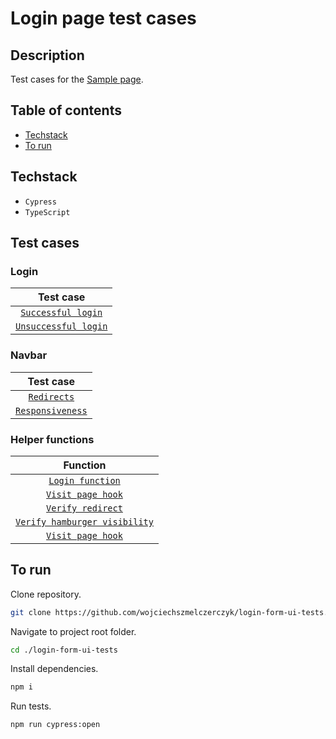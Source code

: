 # Login page test cases

## Description

Test cases for the [Sample page](http://uitestingplayground.com/sampleapp).

## Table of contents

- [Techstack](#techstack)
- [To run](#to-run)

## Techstack

- `Cypress`
- `TypeScript`

## Test cases

### Login

|                      Test case                       |
| :--------------------------------------------------: |
|   [`Successful login`](./docs/login/successful.md)   |
| [`Unsuccessful login`](./docs/login/unsuccessful.md) |

### Navbar

|                  Test case                  |
| :-----------------------------------------: |
| [`Redirects`](./docs/navbar/urlRedirect.md) |
|  [`Responsiveness`](./docs/navbar/rwd.md)   |

### Helper functions

|                             Function                              |
| :---------------------------------------------------------------: |
|        [`Login function`](./docs/custom/loginFunction.md)         |
|          [`Visit page hook`](./docs/hooks/visit-page.md)          |
|  [`Verify redirect`](./docs/custom/verifyUrlRedirectFunction.md)  |
| [`Verify hamburger visibility`](./docs/custom/checkHamMenuVis.md) |
|          [`Visit page hook`](./docs/hooks/visit-page.md)          |

## To run

Clone repository.

```sh
git clone https://github.com/wojciechszmelczerczyk/login-form-ui-tests.git
```

Navigate to project root folder.

```sh
cd ./login-form-ui-tests
```

Install dependencies.

```sh
npm i
```

Run tests.

```sh
npm run cypress:open
```
